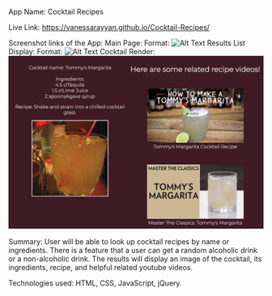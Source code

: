 App Name: Cocktail Recipes

Live Link: https://vanessarayyan.github.io/Cocktail-Recipes/

Screenshot links of the App: 
Main Page: Format: ![Alt Text](https://ibb.co/NpDPWTj)
Results List Display: Format: ![Alt Text](https://ibb.co/WpKCQxj)
Cocktail Render: ![Alt Text](screenshots/CocktailRender.png) 

Summary: User will be able to look up cocktail recipes by name or ingredients. There is a feature that a user can get a random alcoholic drink or a non-alcoholic drink. The results will display an image of the cocktail, its ingredients, recipe, and helpful related youtube videos.

Technologies used: HTML, CSS, JavaScript, jQuery.
